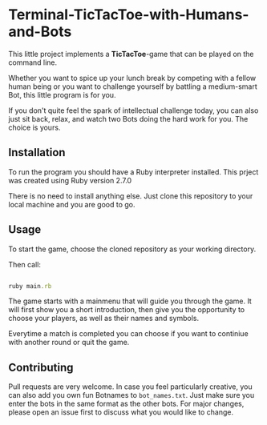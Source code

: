 # Terminal-TicTacToe-with-Humans-and-Bots

This little project implements a __TicTacToe__-game that can be played on the command line. 

Whether you want to spice up your lunch break by competing with a fellow human being or you want to challenge yourself by battling a medium-smart Bot, this little program is for you.

If you don't quite feel the spark of intellectual challenge today, you can also just sit back, relax, and watch two Bots doing the hard work for you. The choice is yours.

## Installation

To run the program you should have a Ruby interpreter installed. This prject was created using Ruby version 2.7.0

There is no need to install anything else. Just clone this repository to your local machine and you are good to go.


## Usage

To start the game, choose the cloned repository as your working directory. 

Then call:

```ruby

ruby main.rb

```

The game starts with a mainmenu that will guide you through the game. It will first show you a short introduction, then give you the opportunity to choose your players, as well as their names and symbols.

Everytime a match is completed you can choose if you want to continiue with another round or quit the game.

## Contributing
Pull requests are very welcome. 
In case you feel particularly creative, you can also add you own fun Botnames to `bot_names.txt`. Just make sure you enter the bots in the same format as the other bots.
For major changes, please open an issue first to discuss what you would like to change.



